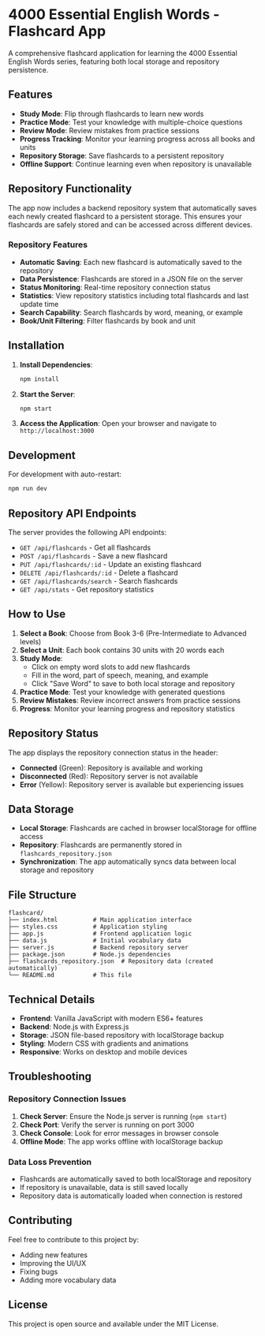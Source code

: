 # 4000 Essential English Words - Flashcard App

A comprehensive flashcard application for learning the 4000 Essential English Words series, featuring both local storage and repository persistence.

## Features

- **Study Mode**: Flip through flashcards to learn new words
- **Practice Mode**: Test your knowledge with multiple-choice questions
- **Review Mode**: Review mistakes from practice sessions
- **Progress Tracking**: Monitor your learning progress across all books and units
- **Repository Storage**: Save flashcards to a persistent repository
- **Offline Support**: Continue learning even when repository is unavailable

## Repository Functionality

The app now includes a backend repository system that automatically saves each newly created flashcard to a persistent storage. This ensures your flashcards are safely stored and can be accessed across different devices.

### Repository Features

- **Automatic Saving**: Each new flashcard is automatically saved to the repository
- **Data Persistence**: Flashcards are stored in a JSON file on the server
- **Status Monitoring**: Real-time repository connection status
- **Statistics**: View repository statistics including total flashcards and last update time
- **Search Capability**: Search flashcards by word, meaning, or example
- **Book/Unit Filtering**: Filter flashcards by book and unit

## Installation

1. **Install Dependencies**:
   ```bash
   npm install
   ```

2. **Start the Server**:
   ```bash
   npm start
   ```

3. **Access the Application**:
   Open your browser and navigate to `http://localhost:3000`

## Development

For development with auto-restart:
```bash
npm run dev
```

## Repository API Endpoints

The server provides the following API endpoints:

- `GET /api/flashcards` - Get all flashcards
- `POST /api/flashcards` - Save a new flashcard
- `PUT /api/flashcards/:id` - Update an existing flashcard
- `DELETE /api/flashcards/:id` - Delete a flashcard
- `GET /api/flashcards/search` - Search flashcards
- `GET /api/stats` - Get repository statistics

## How to Use

1. **Select a Book**: Choose from Book 3-6 (Pre-Intermediate to Advanced levels)
2. **Select a Unit**: Each book contains 30 units with 20 words each
3. **Study Mode**: 
   - Click on empty word slots to add new flashcards
   - Fill in the word, part of speech, meaning, and example
   - Click "Save Word" to save to both local storage and repository
4. **Practice Mode**: Test your knowledge with generated questions
5. **Review Mistakes**: Review incorrect answers from practice sessions
6. **Progress**: Monitor your learning progress and repository statistics

## Repository Status

The app displays the repository connection status in the header:
- **Connected** (Green): Repository is available and working
- **Disconnected** (Red): Repository server is not available
- **Error** (Yellow): Repository server is available but experiencing issues

## Data Storage

- **Local Storage**: Flashcards are cached in browser localStorage for offline access
- **Repository**: Flashcards are permanently stored in `flashcards_repository.json`
- **Synchronization**: The app automatically syncs data between local storage and repository

## File Structure

```
flashcard/
├── index.html          # Main application interface
├── styles.css          # Application styling
├── app.js              # Frontend application logic
├── data.js             # Initial vocabulary data
├── server.js           # Backend repository server
├── package.json        # Node.js dependencies
├── flashcards_repository.json  # Repository data (created automatically)
└── README.md           # This file
```

## Technical Details

- **Frontend**: Vanilla JavaScript with modern ES6+ features
- **Backend**: Node.js with Express.js
- **Storage**: JSON file-based repository with localStorage backup
- **Styling**: Modern CSS with gradients and animations
- **Responsive**: Works on desktop and mobile devices

## Troubleshooting

### Repository Connection Issues

1. **Check Server**: Ensure the Node.js server is running (`npm start`)
2. **Check Port**: Verify the server is running on port 3000
3. **Check Console**: Look for error messages in browser console
4. **Offline Mode**: The app works offline with localStorage backup

### Data Loss Prevention

- Flashcards are automatically saved to both localStorage and repository
- If repository is unavailable, data is still saved locally
- Repository data is automatically loaded when connection is restored

## Contributing

Feel free to contribute to this project by:
- Adding new features
- Improving the UI/UX
- Fixing bugs
- Adding more vocabulary data

## License

This project is open source and available under the MIT License.